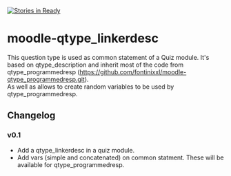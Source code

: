 [![Stories in Ready](https://badge.waffle.io/fontinixxl/moodle-qtype_linkerdesc.png?label=ready&title=Ready)](https://waffle.io/fontinixxl/moodle-qtype_linkerdesc)
# moodle-qtype_linkerdesc
This question type is used as common statement of a Quiz module. It's based on qtype_description and inherit most of the code from
qtype_programmedresp (<https://github.com/fontinixxl/moodle-qtype_programmedresp.git>).   
As well as allows to create random variables to be used by qtype_programmedresp.

## Changelog
### v0.1
- Add a qtype_linkerdesc in a quiz module.
- Add vars (simple and concatenated) on common statment. These will be available for qtype_programmedresp.

